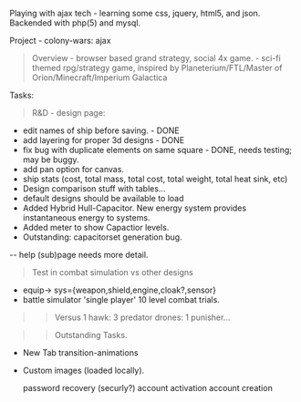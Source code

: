 
Playing with ajax tech - learning some css, jquery, html5, and json. 
Backended with php(5) and mysql.

Project - colony-wars: ajax 
> Overview - browser based grand strategy, social 4x game.
	- sci-fi themed rpg/strategy game, inspired by Planeterium/FTL/Master of Orion/Minecraft/Imperium Galactica 

Tasks: 
> R&D - design page:
- edit names of ship before saving. - DONE
- add layering for proper 3d designs - DONE
- fix bug with duplicate elements on same square - DONE, needs testing; may be buggy.
- add pan option for canvas. 
- ship stats (cost, total mass, total cost, total weight, total heat sink, etc)
- Design comparison stuff with tables...
- default designs should be available to load
- Added Hybrid Hull-Capacitor. New energy system provides instantaneous energy to systems.
- Added meter to show Capactior levels.
- Outstanding: capacitorset generation bug.



-- help (sub)page needs more detail.

> Test in combat simulation vs other designs
- equip-> sys={weapon,shield,engine,cloak?,sensor} 
- battle simulator 'single player' 10 level combat trials.
>> Versus 1 hawk: 3 predator drones: 1 punisher...

>> Outstanding Tasks.
- New Tab transition-animations
- Custom images (loaded locally).

	password recovery (securly?)
	account activation
	account creation

